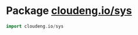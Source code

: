 # Package [cloudeng.io/sys](https://pkg.go.dev/cloudeng.io/sys?tab=doc)

```go
import cloudeng.io/sys
```



